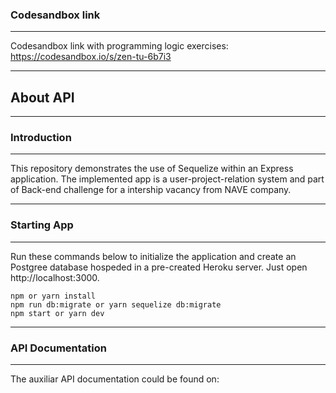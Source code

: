 ### Codesandbox link
***
Codesandbox link with programming logic exercises:
https://codesandbox.io/s/zen-tu-6b7i3

***
## About API
***
### Introduction
***
 This repository demonstrates the use of Sequelize within an Express application. The implemented app is a user-project-relation system and part of Back-end challenge for a intership vacancy from NAVE company.

***
### Starting App
***
Run these commands below to initialize the application and create an Postgree database hospeded in a pre-created Heroku server. Just open http://localhost:3000.

```
npm or yarn install
npm run db:migrate or yarn sequelize db:migrate
npm start or yarn dev

```
***
### API Documentation
***

The auxiliar API documentation could be found on:



